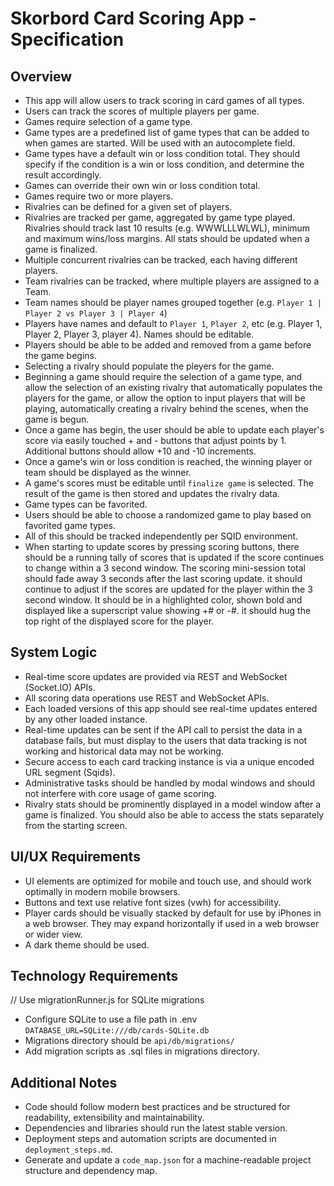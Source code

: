 # Skorbord Card Scoring App - Specification

## Overview

- This app will allow users to track scoring in card games of all types.
- Users can track the scores of multiple players per game.
- Games require selection of a game type.
- Game types are a predefined list of game types that can be added to when games are started. Will be used with an autocomplete field.
- Game types have a default win or loss condition total. They should specify if the condition is a win or loss condition, and determine the result accordingly.
- Games can override their own win or loss condition total.
- Games require two or more players.
- Rivalries can be defined for a given set of players.
- Rivalries are tracked per game, aggregated by game type played.
Rivalries should track last 10 results (e.g. WWWLLLWLWL), minimum and maximum wins/loss margins. All stats should be updated when a game is finalized.
- Multiple concurrent rivalries can be tracked, each having different players.
- Team rivalries can be tracked, where multiple players are assigned to a Team.
- Team names should be player names grouped together (e.g. `Player 1 | Player 2 vs Player 3 | Player 4`)
- Players have names and default to `Player 1`, `Player 2`, etc (e.g. Player 1, Player 2, Player 3, player 4). Names should be editable.
- Players should be able to be added and removed from a game before the game begins.
- Selecting a rivalry should populate the pleyers for the game.
- Beginning a game should require the selection of a game type, and allow the selection of an existing rivalry that automatically populates the players for the game, or allow the option to input players that will be playing, automatically creating a rivalry behind the scenes, when the game is begun.
- Once a game has begin, the user should be able to update each player's score via easily touched + and - buttons that adjust points by 1. Additional buttons should allow +10 and -10 increments.
- Once a game's win or loss condition is reached, the winning player or team should be displayed as the winner.
- A game's scores must be editable until `finalize game` is selected. The result of the game is then stored and updates the rivalry data.
- Game types can be favorited.
- Users should be able to choose a randomized game to play based on favorited game types.
- All of this should be tracked independently per SQID environment.
- When starting to update scores by pressing scoring buttons, there should be a running tally of scores that is updated if the score continues to change within a 3 second window. The scoring mini-session total should fade away 3 seconds after the last scoring update. it should continue to adjust if the scores are updated for the player within the 3 second window. It should be in a highlighted color, shown bold and displayed like a superscript value showing +# or -#. it should hug the top right of the displayed score for the player.

## System Logic

- Real-time score updates are provided via REST and WebSocket (Socket.IO) APIs.
- All scoring data operations use REST and WebSocket APIs.
- Each loaded versions of this app should see real-time updates entered by any other loaded instance.
- Real-time updates can be sent if the API call to persist the data in a database fails, but must display to the users that data tracking is not working and historical data may not be working.
- Secure access to each card tracking instance is via a unique encoded URL segment (Sqids).
- Administrative tasks should be handled by modal windows and should not interfere with core usage of game scoring.
- Rivalry stats should be prominently displayed in a model window after a game is finalized. You should also be able to access the stats separately from the starting screen.

## UI/UX Requirements

- UI elements are optimized for mobile and touch use, and should work optimally in modern mobile browsers.
- Buttons and text use relative font sizes (vwh) for accessibility.
- Player cards should be visually stacked by default for use by iPhones in a web browser. They may expand horizontally if used in a web browser or wider view.
- A dark theme should be used.

## Technology Requirements

// Use migrationRunner.js for SQLite migrations
- Configure SQLite to use a file path in .env
`DATABASE_URL=SQLite:///db/cards-SQLite.db`
- Migrations directory should be `api/db/migrations/`
- Add migration scripts as .sql files in migrations directory.

## Additional Notes

- Code should follow modern best practices and be structured for readability, extensibility and maintainability.
- Dependencies and libraries should run the latest stable version.
- Deployment steps and automation scripts are documented in `deployment_steps.md`.
- Generate and update a `code_map.json` for a machine-readable project structure and dependency map.